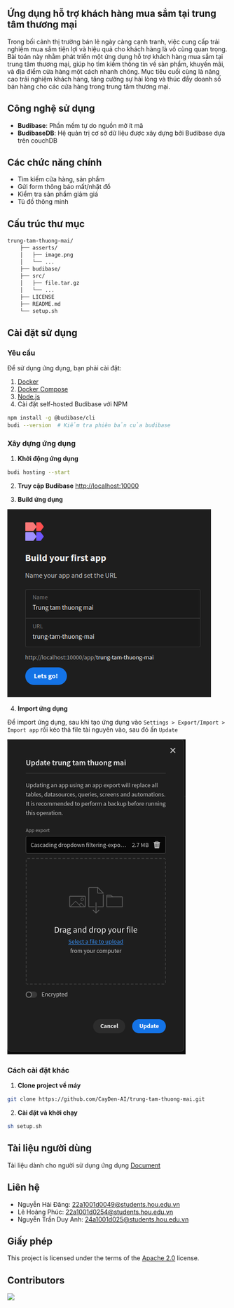 ## Ứng dụng hỗ trợ khách hàng mua sắm tại trung tâm thương mại

Trong bối cảnh thị trường bán lẻ ngày càng cạnh tranh, việc cung cấp trải nghiệm mua sắm tiện lợi và hiệu quả cho khách hàng là vô cùng quan trọng. Bài toán này nhằm phát triển một ứng dụng hỗ trợ khách hàng mua sắm tại trung tâm thương mại, giúp họ tìm kiếm thông tin về sản phẩm, khuyến mãi, và địa điểm cửa hàng một cách nhanh chóng. Mục tiêu cuối cùng là nâng cao trải nghiệm khách hàng, tăng cường sự hài lòng và thúc đẩy doanh số bán hàng cho các cửa hàng trong trung tâm thương mại.


## Công nghệ sử dụng

- **Budibase**: Phần mềm tự do nguồn mở ít mã
- **BudibaseDB**: Hệ quản trị cơ sở dữ liệu được xây dựng bởi Budibase dựa trên couchDB


## Các chức năng chính

- Tìm kiếm cửa hàng, sản phẩm
- Gửi form thông báo mất/nhặt đồ
- Kiểm tra sản phẩm giảm giá
- Tủ đồ thông minh

## Cấu trúc thư mục
```text
trung-tam-thuong-mai/
    ├── asserts/
    │   ├── image.png
    │   └── ...
    ├── budibase/
    ├── src/
    │   ├── file.tar.gz
    │   └── ...
    ├── LICENSE
    ├── README.md
    └── setup.sh
```


## Cài đặt sử dụng
### Yêu cầu

Để sử dụng ứng dụng, bạn phải cài đặt:
1. [Docker](https://www.docker.com/)
2. [Docker Compose](https://docs.docker.com/compose/)
3. [Node.js](https://nodejs.org/en/)
4. Cài đặt self-hosted Budibase với NPM
```bash
npm install -g @budibase/cli
budi --version  # Kiểm tra phiên bản của budibase
```

### Xây dựng ứng dụng

1. **Khởi động ứng dụng**
```bash
budi hosting --start
```

2. **Truy cập Budibase** <http://localhost:10000>

3. **Build ứng dụng**<br>

![Build Budibase app](./asserts/build-budibase-app.png)

4. **Import ứng dụng**<br>

Để import ứng dụng, sau khi tạo ứng dụng vào `Settings > Export/Import > Import app` rồi kéo thả file tài nguyên vào, sau đó ấn `Update`<br>

![Import application](./asserts/import-app.png)

### Cách cài đặt khác 
1. **Clone project về máy**
```bash
git clone https://github.com/CayDen-AI/trung-tam-thuong-mai.git
```

2. **Cài đặt và khởi chạy**
```bash
sh setup.sh
```

## Tài liệu người dùng

Tài liệu dành cho người sử dụng ứng dụng [Document](./docs/Tài%20liệu%20người%20dùng.odt)

## Liên hệ

- Nguyễn Hải Đăng: 22a1001d0049@students.hou.edu.vn<br>
- Lê Hoàng Phúc: 22a1001d0254@students.hou.edu.vn<br>
- Nguyễn Trần Duy Anh: 24a1001d025@students.hou.edu.vn


## Giấy phép

This project is licensed under the terms of the [Apache 2.0](./LICENSE) license.


## Contributors

<a href="https://github.com/CayDen-AI/trung-tam-thuong-mai/graphs/contributors">
  <img src="https://contrib.rocks/image?repo=CayDen-AI/trung-tam-thuong-mai" />
</a>
